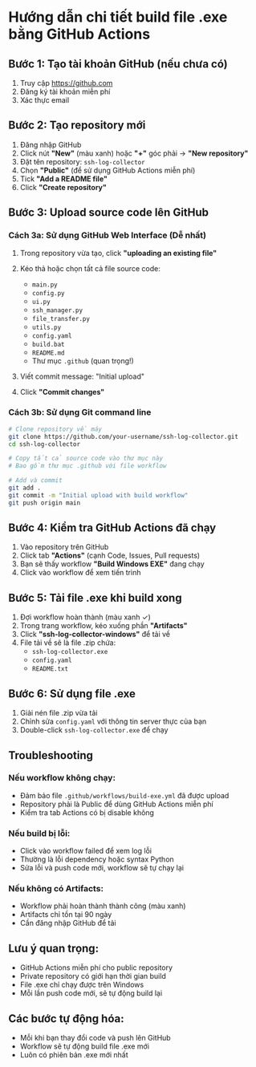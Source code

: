 # Hướng dẫn chi tiết build file .exe bằng GitHub Actions

## Bước 1: Tạo tài khoản GitHub (nếu chưa có)
1. Truy cập https://github.com
2. Đăng ký tài khoản miễn phí
3. Xác thực email

## Bước 2: Tạo repository mới
1. Đăng nhập GitHub
2. Click nút **"New"** (màu xanh) hoặc **"+"** góc phải → **"New repository"**
3. Đặt tên repository: `ssh-log-collector`
4. Chọn **"Public"** (để sử dụng GitHub Actions miễn phí)
5. Tick **"Add a README file"**
6. Click **"Create repository"**

## Bước 3: Upload source code lên GitHub

### Cách 3a: Sử dụng GitHub Web Interface (Dễ nhất)
1. Trong repository vừa tạo, click **"uploading an existing file"**
2. Kéo thả hoặc chọn tất cả file source code:
   - `main.py`
   - `config.py` 
   - `ui.py`
   - `ssh_manager.py`
   - `file_transfer.py`
   - `utils.py`
   - `config.yaml`
   - `build.bat`
   - `README.md`
   - Thư mục `.github` (quan trọng!)

3. Viết commit message: "Initial upload"
4. Click **"Commit changes"**

### Cách 3b: Sử dụng Git command line
```bash
# Clone repository về máy
git clone https://github.com/your-username/ssh-log-collector.git
cd ssh-log-collector

# Copy tất cả source code vào thư mục này
# Bao gồm thư mục .github với file workflow

# Add và commit
git add .
git commit -m "Initial upload with build workflow"
git push origin main
```

## Bước 4: Kiểm tra GitHub Actions đã chạy
1. Vào repository trên GitHub
2. Click tab **"Actions"** (cạnh Code, Issues, Pull requests)
3. Bạn sẽ thấy workflow **"Build Windows EXE"** đang chạy
4. Click vào workflow để xem tiến trình

## Bước 5: Tải file .exe khi build xong
1. Đợi workflow hoàn thành (màu xanh ✓)
2. Trong trang workflow, kéo xuống phần **"Artifacts"**
3. Click **"ssh-log-collector-windows"** để tải về
4. File tải về sẽ là file .zip chứa:
   - `ssh-log-collector.exe`
   - `config.yaml`
   - `README.txt`

## Bước 6: Sử dụng file .exe
1. Giải nén file .zip vừa tải
2. Chỉnh sửa `config.yaml` với thông tin server thực của bạn
3. Double-click `ssh-log-collector.exe` để chạy

## Troubleshooting

### Nếu workflow không chạy:
- Đảm bảo file `.github/workflows/build-exe.yml` đã được upload
- Repository phải là Public để dùng GitHub Actions miễn phí
- Kiểm tra tab Actions có bị disable không

### Nếu build bị lỗi:
- Click vào workflow failed để xem log lỗi
- Thường là lỗi dependency hoặc syntax Python
- Sửa lỗi và push code mới, workflow sẽ tự chạy lại

### Nếu không có Artifacts:
- Workflow phải hoàn thành thành công (màu xanh)
- Artifacts chỉ tồn tại 90 ngày
- Cần đăng nhập GitHub để tải

## Lưu ý quan trọng:
- GitHub Actions miễn phí cho public repository
- Private repository có giới hạn thời gian build
- File .exe chỉ chạy được trên Windows
- Mỗi lần push code mới, sẽ tự động build lại

## Các bước tự động hóa:
- Mỗi khi bạn thay đổi code và push lên GitHub
- Workflow sẽ tự động build file .exe mới
- Luôn có phiên bản .exe mới nhất